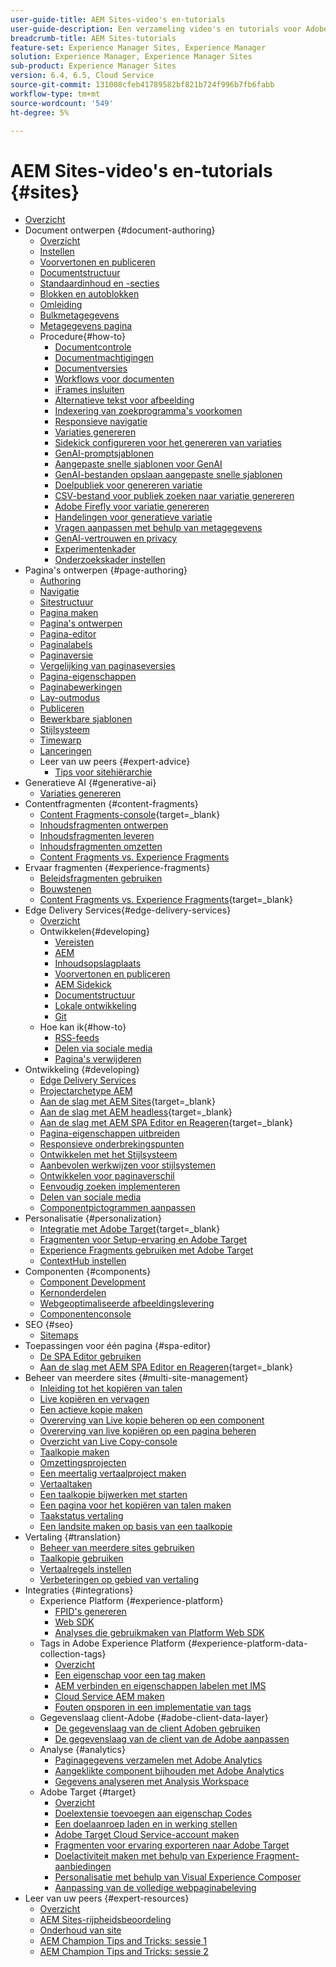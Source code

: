 ```yaml
---
user-guide-title: AEM Sites-video's en-tutorials
user-guide-description: Een verzameling video's en tutorials voor Adobe Experience Manager Sites.
breadcrumb-title: AEM Sites-tutorials
feature-set: Experience Manager Sites, Experience Manager
solution: Experience Manager, Experience Manager Sites
sub-product: Experience Manager Sites
version: 6.4, 6.5, Cloud Service
source-git-commit: 131008cfeb41789582bf821b724f996b7fb6fabb
workflow-type: tm+mt
source-wordcount: '549'
ht-degree: 5%

---
```



# AEM Sites-video&#39;s en-tutorials {#sites}

+ [Overzicht](overview.md)
+ Document ontwerpen {#document-authoring}
   + [Overzicht](document-authoring/overview.md)
   + [Instellen](document-authoring/set-up.md)
   + [Voorvertonen en publiceren](document-authoring/preview-and-publish.md)
   + [Documentstructuur](document-authoring/document-structure.md)
   + [Standaardinhoud en -secties](document-authoring/default-content-and-sections.md)
   + [Blokken en autoblokken](document-authoring/blocks-and-autoblocks.md)
   + [Omleiding](document-authoring/redirects.md)
   + [Bulkmetagegevens](document-authoring/bulk-metadata.md)
   + [Metagegevens pagina](document-authoring/page-metadata.md)
   + Procedure{#how-to}
      + [Documentcontrole](./document-authoring/how-to/document-audit.md)
      + [Documentmachtigingen](./document-authoring/how-to/document-permissions.md)
      + [Documentversies](./document-authoring/how-to/document-versions.md)
      + [Workflows voor documenten](./document-authoring/how-to/document-workflows.md)
      + [iFrames insluiten](./document-authoring/how-to/iframes.md)
      + [Alternatieve tekst voor afbeelding](./document-authoring/how-to/image-alt-text.md)
      + [Indexering van zoekprogramma&#39;s voorkomen](./document-authoring/how-to/no-index.md)
      + [Responsieve navigatie](document-authoring/how-to/responsive-navigation.md)
      + [Variaties genereren](./document-authoring/how-to/generate-variations.md)
      + [Sidekick configureren voor het genereren van variaties](./document-authoring/how-to/generate-variations-sidekick-config.md)
      + [GenAI-promptsjablonen](./document-authoring/how-to/prompt-templates-for-content-variations.md)
      + [Aangepaste snelle sjablonen voor GenAI](./document-authoring/how-to/custom-prompt-templates.md)
      + [GenAI-bestanden opslaan aangepaste snelle sjablonen](./document-authoring/how-to/save-custom-prompt-template.md)
      + [Doelpubliek voor genereren variatie](./document-authoring/how-to/using-target-audiences-in-generate-variations.md)
      + [CSV-bestand voor publiek zoeken naar variatie genereren](./document-authoring/how-to/using-audiences-csv-file-in-generate-variations.md)
      + [Adobe Firefly voor variatie genereren](./document-authoring/how-to/using-adobe-firefly-for-images-in-generate-variations.md)
      + [Handelingen voor generatieve variatie](./document-authoring/how-to/generate-variations-actions.md)
      + [Vragen aanpassen met behulp van metagegevens](./document-authoring/how-to/customizing-prompts-using-metadata.md)
      + [GenAI-vertrouwen en privacy](./document-authoring/how-to/generate-variations-trust-privacy.md)
      + [Experimentenkader](./document-authoring/how-to/experimentation-framework.md)
      + [Onderzoekskader instellen](./document-authoring/how-to/setup-experimentation-framework.md)
+ Pagina&#39;s ontwerpen {#page-authoring}
   + [Authoring](page-authoring/aem-sites-authoring-overview.md)
   + [Navigatie](page-authoring/basic-handling-sites-feature-video-use.md)
   + [Sitestructuur](page-authoring/content-hierarchy-feature-video-use.md)
   + [Pagina maken](page-authoring/creating-page-feature-video-use.md)
   + [Pagina&#39;s ontwerpen](page-authoring/page-authoring-overview-feature-video-use.md)
   + [Pagina-editor](page-authoring/page-editor-feature-video-use.md)
   + [Paginalabels](page-authoring/page-tagging-feature-video-use.md)
   + [Paginaversie](page-authoring/page-versioning-feature-video-use.md)
   + [Vergelijking van paginaseversies](page-authoring/page-diff-feature-video-use.md)
   + [Pagina-eigenschappen](page-authoring/page-properties-feature-video-understand.md)
   + [Paginabewerkingen](page-authoring/page-operations-feature-video-use.md)
   + [Lay-outmodus](page-authoring/responsive-layout-feature-video-understand.md)
   + [Publiceren](page-authoring/publication-management-feature-video-use.md)
   + [Bewerkbare sjablonen](page-authoring/template-editor-feature-video-use.md)
   + [Stijlsysteem](page-authoring/style-system-feature-video-use.md)
   + [Timewarp](page-authoring/timewarp-feature-video-use.md)
   + [Lanceringen](page-authoring/launches.md)
   + Leer van uw peers {#expert-advice}
      + [Tips voor sitehiërarchie](page-authoring/expert-advice/site-hierarchy.md)
+ Generatieve AI {#generative-ai}
   + [Variaties genereren](./generative-ai/generate-variations.md)
+ Contentfragmenten {#content-fragments}
   + [Content Fragments-console](https://experienceleague.adobe.com/docs/experience-manager-learn/content-fragments-console/overview.html){target=_blank}
   + [Inhoudsfragmenten ontwerpen](content-fragments/content-fragments-feature-video-use.md)
   + [Inhoudsfragmenten leveren](content-fragments/content-fragments-delivery-feature-video-use.md)
   + [Inhoudsfragmenten omzetten](content-fragments/content-fragments-translation-feature-video-use.md)
   + [Content Fragments vs. Experience Fragments](content-fragments/understand-content-fragments-and-experience-fragments.md)
+ Ervaar fragmenten {#experience-fragments}
   + [Beleidsfragmenten gebruiken](experience-fragments/experience-fragments-feature-video-use.md)
   + [Bouwstenen](experience-fragments/building-blocks.md)
   + [Content Fragments vs. Experience Fragments](https://experienceleague.adobe.com/docs/experience-manager-learn/sites/content-fragments/understand-content-fragments-and-experience-fragments.html){target=_blank}
+ Edge Delivery Services{#edge-delivery-services}
   + [Overzicht](./edge-delivery-services/overview.md)
   + Ontwikkelen{#developing}
      + [Vereisten](edge-delivery-services/developing/prerequisites.md)
      + [AEM](edge-delivery-services/developing/aem-boilerplate.md)
      + [Inhoudsopslagplaats](edge-delivery-services/developing/content-repository.md)
      + [Voorvertonen en publiceren](edge-delivery-services/developing/preview-and-publish.md)
      + [AEM Sidekick](edge-delivery-services/developing/sidekick.md)
      + [Documentstructuur](edge-delivery-services/developing/document-structure.md)
      + [Lokale ontwikkeling](edge-delivery-services/developing/local-development.md)
      + [Git](edge-delivery-services/developing/git.md)
   + Hoe kan ik{#how-to}
      + [RSS-feeds](edge-delivery-services/how-to/rss.md)
      + [Delen via sociale media](edge-delivery-services/how-to/social-media-sharing.md)
      + [Pagina&#39;s verwijderen](edge-delivery-services/how-to/delete-page.md)
+ Ontwikkeling {#developing}
   + [Edge Delivery Services](developing/edge-delivery-services.md)
   + [Projectarchetype AEM](developing/aem-project-archetype.md)
   + [Aan de slag met AEM Sites](https://experienceleague.adobe.com/docs/experience-manager-learn/getting-started-wknd-tutorial-develop/overview.html){target=_blank}
   + [Aan de slag met AEM headless](https://experienceleague.adobe.com/docs/experience-manager-learn/getting-started-with-aem-headless/overview.html){target=_blank}
   + [Aan de slag met AEM SPA Editor en Reageren](https://experienceleague.adobe.com/docs/experience-manager-learn/getting-started-with-aem-headless/spa-editor/react/overview.html){target=_blank}
   + [Pagina-eigenschappen uitbreiden](developing/page-properties-technical-video-develop.md)
   + [Responsieve onderbrekingspunten](developing/responsive-breakpoints.md)
   + [Ontwikkelen met het Stijlsysteem](developing/style-system-technical-video-understand.md)
   + [Aanbevolen werkwijzen voor stijlsystemen](developing/style-organization-style-system-understand-article.md)
   + [Ontwikkelen voor paginaverschil](developing/page-diff-technical-video-develop.md)
   + [Eenvoudig zoeken implementeren](developing/search-tutorial-develop.md)
   + [Delen van sociale media](developing/social-media-sharing-technical-video-use.md)
   + [Componentpictogrammen aanpassen](developing/component-icons-technical-video-develop.md)
+ Personalisatie {#personalization}
   + [Integratie met Adobe Target](https://helpx.adobe.com/marketing-cloud/how-to/aem-target.html){target=_blank}
   + [Fragmenten voor Setup-ervaring en Adobe Target](personalization/experience-fragment-target-technical-video-setup.md)
   + [Experience Fragments gebruiken met Adobe Target](personalization/experience-fragment-target-offer-feature-video-use.md)
   + [ContextHub instellen](personalization/context-hub-technical-video-setup.md)
+ Componenten {#components}
   + [Component Development](components/component-development.md)
   + [Kernonderdelen](components/core-components-feature-video-understand.md)
   + [Webgeoptimaliseerde afbeeldingslevering](components/web-optimized-image-delivery.md)
   + [Componentenconsole](components/components-console-feature-video-use.md)
+ SEO {#seo}
   + [Sitemaps](./seo/sitemaps.md)
+ Toepassingen voor één pagina {#spa-editor}
   + [De SPA Editor gebruiken](spa-editor/spa-editor-framework-feature-video-use.md)
   + [Aan de slag met AEM SPA Editor en Reageren](https://experienceleague.adobe.com/docs/experience-manager-learn/getting-started-with-aem-headless/spa-editor/react/overview.html){target=_blank}
+ Beheer van meerdere sites {#multi-site-management}
   + [Inleiding tot het kopiëren van talen](./multi-site-management/language-copy-overview.md)
   + [Live kopiëren en vervagen](./multi-site-management/live-copy-and-blueprint.md)
   + [Een actieve kopie maken](./multi-site-management/create-live-copy.md)
   + [Overerving van Live kopie beheren op een component](./multi-site-management/manage-component-inheritance-live-copy.md)
   + [Overerving van live kopiëren op een pagina beheren](./multi-site-management/manage-page-inheritance-live-copy.md)
   + [Overzicht van Live Copy-console](./multi-site-management/live-copy-overview-console.md)
   + [Taalkopie maken](./multi-site-management/create-language-copy.md)
   + [Omzettingsprojecten](./multi-site-management/manage-translation-projects.md)
   + [Een meertalig vertaalproject maken](./multi-site-management/create-multinational-translational-project.md)
   + [Vertaaltaken](./multi-site-management/create-translation-job.md)
   + [Een taalkopie bijwerken met starten](./multi-site-management/updating-language-copy.md)
   + [Een pagina voor het kopiëren van talen maken](./multi-site-management/create-new-page-language-copy.md)
   + [Taakstatus vertaling](./multi-site-management/translation-job-status.md)
   + [Een landsite maken op basis van een taalkopie](./multi-site-management/create-new-site.md)
+ Vertaling {#translation}
   + [Beheer van meerdere sites gebruiken](translation/multi-site-manager-feature-video-use.md)
   + [Taalkopie gebruiken](translation/language-copy-feature-video-use.md)
   + [Vertaalregels instellen](translation/translation-rules-editor-technical-video-setup.md)
   + [Verbeteringen op gebied van vertaling](translation/translation-enhancements-feature-video-use.md)
+ Integraties {#integrations}
   + Experience Platform {#experience-platform}
      + [FPID&#39;s genereren](integrations/platform/fpid.md)
      + [Web SDK](integrations/platform/web-sdk.md)
      + [Analyses die gebruikmaken van Platform Web SDK](integrations/platform/analytics-using-web-sdk.md)
   + Tags in Adobe Experience Platform {#experience-platform-data-collection-tags}
      + [Overzicht](integrations/experience-platform/data-collection/tags/overview.md)
      + [Een eigenschap voor een tag maken](integrations/experience-platform/data-collection/tags/create-tag-property.md)
      + [AEM verbinden en eigenschappen labelen met IMS](integrations/experience-platform/data-collection/tags/connect-aem-tag-property-using-ims.md)
      + [Cloud Service AEM maken](integrations/experience-platform/data-collection/tags/create-aem-launch-cloud-service.md)
      + [Fouten opsporen in een implementatie van tags](integrations/experience-platform/data-collection/tags/debug-tags-implementation.md)
   + Gegevenslaag client-Adobe {#adobe-client-data-layer}
      + [De gegevenslaag van de client Adoben gebruiken](integrations/adobe-client-data-layer/data-layer-overview.md)
      + [De gegevenslaag van de client van de Adobe aanpassen](integrations/adobe-client-data-layer/data-layer-customize.md)
   + Analyse {#analytics}
      + [Paginagegevens verzamelen met Adobe Analytics](integrations/analytics/collect-data-analytics.md)
      + [Aangeklikte component bijhouden met Adobe Analytics](integrations/analytics/track-clicked-component.md)
      + [Gegevens analyseren met Analysis Workspace](integrations/analytics/create-analytics-workspace.md)
   + Adobe Target {#target}
      + [Overzicht](integrations/adobe-target/overview.md)
      + [Doelextensie toevoegen aan eigenschap Codes](integrations/adobe-target/add-target-launch-extension.md)
      + [Een doelaanroep laden en in werking stellen](integrations/adobe-target/load-and-fire-target.md)
      + [Adobe Target Cloud Service-account maken](integrations/adobe-target/setup-aem-target-cloud-service.md)
      + [Fragmenten voor ervaring exporteren naar Adobe Target](integrations/adobe-target/export-experience-fragment-target.md)
      + [Doelactiviteit maken met behulp van Experience Fragment-aanbiedingen](integrations/adobe-target/create-target-activity.md)
      + [Personalisatie met behulp van Visual Experience Composer](integrations/adobe-target/personalization-using-vec.md)
      + [Aanpassing van de volledige webpaginabeleving](integrations/adobe-target/personalization-web-page.md)
+ Leer van uw peers {#expert-resources}
   + [Overzicht](expert-resources/learn-from-your-peers-overview.md)
   + [AEM Sites-rijpheidsbeoordeling](expert-resources/maturity-assessment.md)
   + [Onderhoud van site](expert-resources/site-maintenance.md)
   + [AEM Champion Tips and Tricks: sessie 1](expert-resources/champion-tips-1.md)
   + [AEM Champion Tips and Tricks: sessie 2](expert-resources/champion-tips-2.md)
